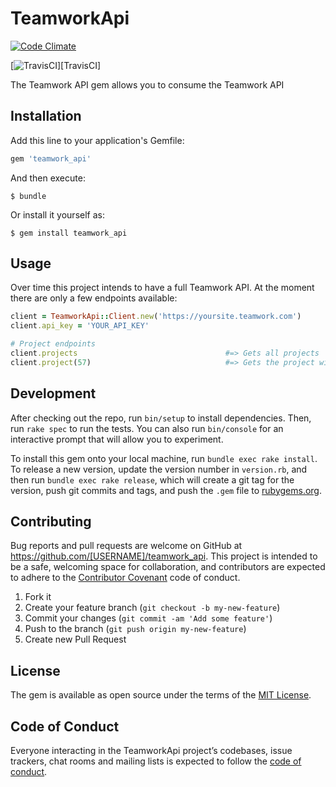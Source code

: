 # TeamworkApi

[![Code Climate](https://codeclimate.com/github/100yrs/teamwork_api.png)][codeclimate]

[codeclimate]: https://codeclimate.com/github/100yrs/teamwork_api

[![TravisCI](https://travis-ci.org/100yrs/teamwork_api.svg?branch=master)][TravisCI]

The Teamwork API gem allows you to consume the Teamwork API

## Installation

Add this line to your application's Gemfile:

```ruby
gem 'teamwork_api'
```

And then execute:

    $ bundle

Or install it yourself as:

    $ gem install teamwork_api

## Usage

Over time this project intends to have a full Teamwork API. At the moment there are only a
few endpoints available:

```ruby
client = TeamworkApi::Client.new('https://yoursite.teamwork.com')
client.api_key = 'YOUR_API_KEY'

# Project endpoints
client.projects                                 #=> Gets all projects
client.project(57)                              #=> Gets the project with id 57
```

## Development

After checking out the repo, run `bin/setup` to install dependencies. Then, run `rake spec` to run the tests. You can also run `bin/console` for an interactive prompt that will allow you to experiment.

To install this gem onto your local machine, run `bundle exec rake install`. To release a new version, update the version number in `version.rb`, and then run `bundle exec rake release`, which will create a git tag for the version, push git commits and tags, and push the `.gem` file to [rubygems.org](https://rubygems.org).

## Contributing

Bug reports and pull requests are welcome on GitHub at https://github.com/[USERNAME]/teamwork_api. This project is intended to be a safe, welcoming space for collaboration, and contributors are expected to adhere to the [Contributor Covenant](http://contributor-covenant.org) code of conduct.

1. Fork it
2. Create your feature branch (`git checkout -b my-new-feature`)
3. Commit your changes (`git commit -am 'Add some feature'`)
4. Push to the branch (`git push origin my-new-feature`)
5. Create new Pull Request

## License

The gem is available as open source under the terms of the [MIT License](https://opensource.org/licenses/MIT).

## Code of Conduct

Everyone interacting in the TeamworkApi project’s codebases, issue trackers, chat rooms and mailing lists is expected to follow the [code of conduct](https://github.com/100yrs/teamwork_api/blob/master/CODE_OF_CONDUCT.md).
